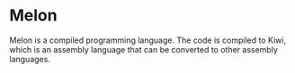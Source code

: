 # Melon
Melon is a compiled programming language. The code is compiled to Kiwi, which is an assembly language that can be converted to other assembly languages.

